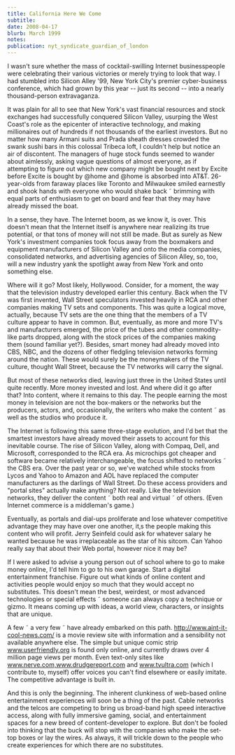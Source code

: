 ```yaml
---
title: California Here We Come
subtitle: 
date: 2008-04-17
blurb: March 1999
notes: 
publication: nyt_syndicate_guardian_of_london
---
```


I wasn't sure whether the mass of cocktail-swilling Internet businesspeople were celebrating their various victories or merely trying to look that way. I had stumbled into Silicon Alley '99, New York City's premier cyber-business conference, which had grown by this year -- just its second -- into a nearly thousand-person extravaganza.

It was plain for all to see that New York's vast financial resources and stock exchanges had successfully conquered Silicon Valley, usurping the West Coast's role as the epicenter of interactive technology, and making millionaires out of hundreds if not thousands of the earliest investors. But no matter how many Armani suits and Prada sheath dresses crowded the swank sushi bars in this colossal Tribeca loft, I couldn't help but notice an air of discontent. The managers of huge stock funds seemed to wander about aimlessly, asking vague questions of almost everyone, as if attempting to figure out which new company might be bought next by Excite before Excite is bought by @home and @home is absorbed into AT&T. 26-year-olds from faraway places like Toronto and Milwaukee smiled earnestly and shook hands with everyone who would shake back ˜ brimming with equal parts of enthusiasm to get on board and fear that they may have already missed the boat.

In a sense, they have. The Internet boom, as we know it, is over. This doesn't mean that the Internet itself is anywhere near realizing its true potential, or that tons of money will not still be made. But as surely as New York's investment companies took focus away from the boxmakers and equipment manufacturers of Silicon Valley and onto the media companies, consolidated networks, and advertising agencies of Silicon Alley, so, too, will a new industry yank the spotlight away from New York and onto something else.

Where will it go? Most likely, Hollywood. Consider, for a moment, the way that the television industry developed earlier this century. Back when the TV was first invented, Wall Street speculators invested heavily in RCA and other companies making TV sets and components. This was quite a logical move, actually, because TV sets are the one thing that the members of a TV culture appear to have in common. But, eventually, as more and more TV's and manufacturers emerged, the price of the tubes and other commodity-like parts dropped, along with the stock prices of the companies making them (sound familiar yet?). Besides, smart money had already moved into CBS, NBC, and the dozens of other fledgling television networks forming around the nation. These would surely be the moneymakers of the TV culture, thought Wall Street, because the TV networks will carry the signal.

But most of these networks died, leaving just three in the United States until quite recently. More money invested and lost. And where did it go after that? Into content, where it remains to this day. The people earning the most money in television are not the box-makers or the networks but the producers, actors, and, occasionally, the writers who make the content ˜ as well as the studios who produce it.

The Internet is following this same three-stage evolution, and I'd bet that the smartest investors have already moved their assets to account for this inevitable course. The rise of Silicon Valley, along with Compaq, Dell, and Microsoft, corresponded to the RCA era. As microchips got cheaper and software became relatively interchangeable, the focus shifted to networks ˜ the CBS era. Over the past year or so, we've watched while stocks from Lycos and Yahoo to Amazon and AOL have replaced the computer manufacturers as the darlings of Wall Street. Do these access providers and "portal sites" actually make anything? Not really. Like the television networks, they deliver the content ˜ both real and virtual ˜ of others. (Even Internet commerce is a middleman's game.)

Eventually, as portals and dial-ups proliferate and lose whatever competitive advantage they may have over one another, it‚s the people making this content who will profit. Jerry Seinfeld could ask for whatever salary he wanted because he was irreplaceable as the star of his sitcom. Can Yahoo really say that about their Web portal, however nice it may be?

If I were asked to advise a young person out of school where to go to make money online, I'd tell him to go to his own garage. Start a digital entertainment franchise. Figure out what kinds of online content and activities people would enjoy so much that they would accept no substitutes. This doesn't mean the best, weirdest, or most advanced technologies or special effects ˜ someone can always copy a technique or gizmo. It means coming up with ideas, a world view, characters, or insights that are unique.

A few ˜ a very few ˜ have already embarked on this path. http://www.aint-it-cool-news.com/ is a movie review site with information and a sensibility not available anywhere else. The simple but unique comic strip www.userfriendly.org is found only online, and currently draws over 4 million page views per month. Even text-only sites like www.nerve.com,www.drudgereport.com and www.tvultra.com (which I contribute to, myself) offer voices you can't find elsewhere or easily imitate. The competitive advantage is built in.

And this is only the beginning. The inherent clunkiness of web-based online entertainment experiences will soon be a thing of the past. Cable networks and the telcos are competing to bring us broad-band high speed interactive access, along with fully immersive gaming, social, and entertainment spaces for a new breed of content-developer to explore. But don't be fooled into thinking that the buck will stop with the companies who make the set-top boxes or lay the wires. As always, it will trickle down to the people who create experiences for which there are no substitutes.
